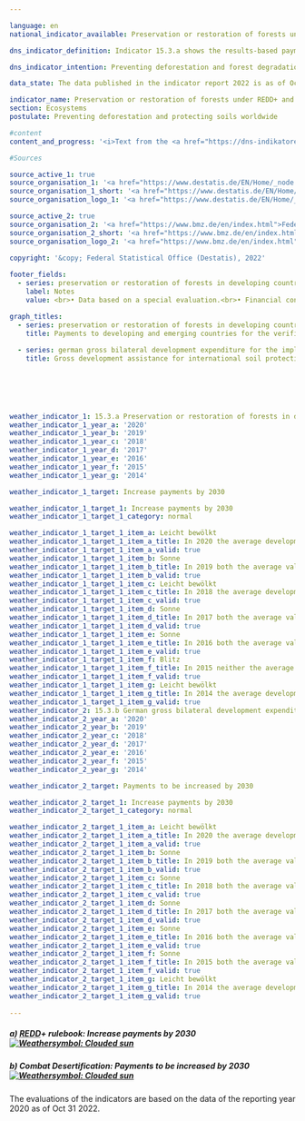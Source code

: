 ```yaml
---

language: en    
national_indicator_available: Preservation or restoration of forests under <abbr title="Reducing emissions from deforestation and forest degradation and the role of conservation, sustainable management of forests and enhancement of forest carbon stocks in developing countries">REDD</abbr>+ and investment in international soil protection    

dns_indicator_definition: Indicator 15.3.a shows the results-based payments by Germany to developing and emerging countries for the verified preservation or restoration of forests under the <abbr title="Reducing emissions from deforestation and forest degradation and the role of conservation, sustainable management of forests and enhancement of forest carbon stocks in developing countries">REDD</abbr>+ rulebook. Indicator 15.3.b covers Germany’s gross bilateral development expenditure in connection with the implementation of the <abbr title="United Nations">UN</abbr> Convention to Combat Desertification (<abbr title="UN Convention to Combat Desertification">UNCCD</abbr>) in developing and emerging countries.    

dns_indicator_intention: Preventing deforestation and forest degradation (damage), managing forests sustainably, restoring forests and creating new woodland all directly and indirectly help to maintain biodiversity, improve soil, water and air quality, reduce soil erosion, cut <abbr title="Carbon dioxide">CO₂</abbr> emissions, sequester carbon, and safeguard important prospects of development and income-generation for forest-rich countries. The aim is to keep increasing payments under the <abbr title="Reducing emissions from deforestation and forest degradation and the role of conservation, sustainable management of forests and enhancement of forest carbon stocks in developing countries">REDD</abbr>+ rulebook until 2030. Healthy soils are an essential natural resource that is extremely difficult if not impossible to renew. They play a pivotal role in food production, the mitigation of the effects of frequent and extreme weather events, the conservation of biodiversity and the provision of essential ecosystem services. The goal is therefore to continuously increase Germany’s contribution to international soil protection until 2030. At the international level, combating desertification is one of the topics of the three Rio Conventions, alongside biodiversity and climate change.    

data_state: The data published in the indicator report 2022 is as of Oct 31 2022. The data shown on this platform is updated regularly, so that more current data may be available online than published in the <a href="https://dns-indikatoren.de/assets/publications/reports/en/2022.pdf">indicator report 2022</a>.    

indicator_name: Preservation or restoration of forests under REDD+ and investment in international soil protection    
section: Ecosystems    
postulate: Preventing deforestation and protecting soils worldwide    

#content     
content_and_progress: '<i>Text from the <a href="https://dns-indikatoren.de/assets/publications/reports/en/2021.pdf">Indicator Report 2021&nbsp;</a></i><br><br>Indicator 15.3.a is based on the rulebook for reducing emissions from deforestation and forest degradation, or <abbr title="Reducing emissions from deforestation and forest degradation and the role of conservation, sustainable management of forests and enhancement of forest carbon stocks in developing countries">REDD</abbr>+. <abbr title="Reducing emissions from deforestation and forest degradation and the role of conservation, sustainable management of forests and enhancement of forest carbon stocks in developing countries">REDD</abbr>+ is an international concept which financially rewards governments and local communities in developing countries for reducing deforestation and thereby demonstrably cutting emissions. Contributions are paid in line with the scale of the emissions reduction measured or the amount of additional carbon sequestered. The data sources for the indicator are the financial reports compiled by the Federal Ministry for Economic Cooperation and Development and the Federal Ministry for the Environment, Nature Conservation and Nuclear Safety. The data have been collected annually since 2008. Duplicate counting is avoided by means of the mandatory establishment of a register.<br><br>The overall trend is positive. During the 2009-2019&nbsp;reporting period, payments rose from <abbr title="Euro">EUR</abbr> 3.0&nbsp;million to <abbr title="Euro">EUR</abbr> 63.5&nbsp;million. The years 2011&nbsp;and 2015&nbsp;both saw a fall in payments. Of the funds paid out in 2019, <abbr title="Euro">EUR</abbr> 50&nbsp;million (78.7%) went to the multilateral Forest Carbon Partnership Facility (<abbr title="Forest Carbon Partnership Facility">FCPF</abbr>) and <abbr title="Euro">EUR</abbr> 13.5&nbsp;million (21.3%) to the bilateral <abbr title="Reducing emissions from deforestation and forest degradation and the role of conservation, sustainable management of forests and enhancement of forest carbon stocks in developing countries">REDD</abbr> Early Movers Programme. No payments were made to the Amazon Fund for Forest Conservation and Climate in 2018&nbsp;and 2019.<br><br>The indicator depicts part of Germany’s official development expenditure on the preservation, sustainable management and restoration of forests. Germany also supports the <abbr title="Forest Carbon Partnership Facility">FCPF</abbr> Readiness Fund and other programmes. Altogether, total spending for international forest conservation for 2019&nbsp;amounted to <abbr title="Euro">EUR</abbr> 660.4&nbsp;million.<br><br>The data source for indicator 15.3.b is the statistics on German official development assistance which are compiled by the Federal Statistical Office on behalf of the Federal Ministry for Economic Cooperation and Development. Relevant projects are any which Target to combat desertification or to mitigate the effects of droughts by preventing or reducing soil degradation, restoring degraded land or recultivating desert regions. However, the amounts paid give no indication as to the actual development of soil quality.<br><br>Gross development expenditure to combat desertification worldwide rose strongly in the reporting period starting in 2009. The indicator has developed positively with regard to the target set. Gross expenditure was most recently recorded at <abbr title="Euro">EUR</abbr> 745.6&nbsp;million for 2019, an 18-fold increase on the equivalent figure for 2009. A similar trend is discernible in the funds committed, which were most recently recorded at <abbr title="Euro">EUR</abbr> 896.2&nbsp;million.<br><br>Development spending under the <abbr title="Reducing emissions from deforestation and forest degradation and the role of conservation, sustainable management of forests and enhancement of forest carbon stocks in developing countries">REDD</abbr>+ rulebook and in the context of the <abbr title="UN Convention to Combat Desertification">UNCCD</abbr> is part of climate finance (indicator 13.1.b) and of official development assistance (indicator 17.1).'    

#Sources    

source_active_1: true
source_organisation_1: '<a href="https://www.destatis.de/EN/Home/_node.html">Federal Statistical Office</a>'
source_organisation_1_short: '<a href="https://www.destatis.de/EN/Home/_node.html">Federal Statistical Office</a>'
source_organisation_logo_1: '<a href="https://www.destatis.de/EN/Home/_node.html"><img src="https://dnsUpgradeEnvironment.github.io/dns-indicators/public/OrgImgEn/destatis.png" alt="Federal Statistical Office" title=" Click here to visit the homepage of the organizationFederal Statistical Office" style="height:60px; width:148px; border: transparent"/></a>'

source_active_2: true
source_organisation_2: '<a href="https://www.bmz.de/en/index.html">Federal Ministry for Economic Cooperation and Development</a>'
source_organisation_2_short: '<a href="https://www.bmz.de/en/index.html">Federal Ministry for Economic Cooperation and Development</a>'
source_organisation_logo_2: '<a href="https://www.bmz.de/en/index.html"><img src="https://dnsUpgradeEnvironment.github.io/dns-indicators/public/OrgImgEn/bmz.png" alt="Federal Ministry for Economic Cooperation and Development" title=" Click here to visit the homepage of the organizationFederal Ministry for Economic Cooperation and Development" style="height:60px; width:148px; border: transparent"/></a>'
    
copyright: '&copy; Federal Statistical Office (Destatis), 2022'    

footer_fields:
  - series: preservation or restoration of forests in developing countries under the redd+ rulebook
    label: Notes
    value: <br>• Data based on a special evaluation.<br>• Financial contributions before 2013&nbsp;were made in anticipation of the <abbr title="Reducing emissions from deforestation and forest degradation and the role of conservation, sustainable management of forests and enhancement of forest carbon stocks in developing countries">REDD</abbr>+ rulebook.    

graph_titles: 
  - series: preservation or restoration of forests in developing countries under the redd+ rulebook
    title: Payments to developing and emerging countries for the verified preservation and/or restoration of forests under the REDD+ rulebook
    
  - series: german gross bilateral development expenditure for the implementation of the un convention to combat desertification
    title: Gross development assistance for international soil protection
        

    

            

weather_indicator_1: 15.3.a Preservation or restoration of forests in developing countries under the <abbr title="Reducing emissions from deforestation and forest degradation and the role of conservation, sustainable management of forests and enhancement of forest carbon stocks in developing countries">REDD</abbr>+ rulebook
weather_indicator_1_year_a: '2020'
weather_indicator_1_year_b: '2019'
weather_indicator_1_year_c: '2018'
weather_indicator_1_year_d: '2017'
weather_indicator_1_year_e: '2016'
weather_indicator_1_year_f: '2015'
weather_indicator_1_year_g: '2014'

weather_indicator_1_target: Increase payments by 2030

weather_indicator_1_target_1: Increase payments by 2030
weather_indicator_1_target_1_category: normal

weather_indicator_1_target_1_item_a: Leicht bewölkt
weather_indicator_1_target_1_item_a_title: In 2020 the average development aimed in the right direction, but in the previous year there had been a development in the wrong direction or no change at all.
weather_indicator_1_target_1_item_a_valid: true
weather_indicator_1_target_1_item_b: Sonne
weather_indicator_1_target_1_item_b_title: In 2019 both the average value and the previous annual change pointed in the right direction.
weather_indicator_1_target_1_item_b_valid: true
weather_indicator_1_target_1_item_c: Leicht bewölkt
weather_indicator_1_target_1_item_c_title: In 2018 the average development aimed in the right direction, but in the previous year there had been a development in the wrong direction or no change at all.
weather_indicator_1_target_1_item_c_valid: true
weather_indicator_1_target_1_item_d: Sonne
weather_indicator_1_target_1_item_d_title: In 2017 both the average value and the previous annual change pointed in the right direction.
weather_indicator_1_target_1_item_d_valid: true
weather_indicator_1_target_1_item_e: Sonne
weather_indicator_1_target_1_item_e_title: In 2016 both the average value and the previous annual change pointed in the right direction.
weather_indicator_1_target_1_item_e_valid: true
weather_indicator_1_target_1_item_f: Blitz
weather_indicator_1_target_1_item_f_title: In 2015 neither the average value nor the last change pointed in the right direction.
weather_indicator_1_target_1_item_f_valid: true
weather_indicator_1_target_1_item_g: Leicht bewölkt
weather_indicator_1_target_1_item_g_title: In 2014 the average development aimed in the right direction, but in the previous year there had been a development in the wrong direction or no change at all.
weather_indicator_1_target_1_item_g_valid: true
weather_indicator_2: 15.3.b German gross bilateral development expenditure for the implementation of the <abbr title="United Nations">UN</abbr> Convention to Combat Desertification
weather_indicator_2_year_a: '2020'
weather_indicator_2_year_b: '2019'
weather_indicator_2_year_c: '2018'
weather_indicator_2_year_d: '2017'
weather_indicator_2_year_e: '2016'
weather_indicator_2_year_f: '2015'
weather_indicator_2_year_g: '2014'

weather_indicator_2_target: Payments to be increased by 2030

weather_indicator_2_target_1: Increase payments by 2030
weather_indicator_2_target_1_category: normal

weather_indicator_2_target_1_item_a: Leicht bewölkt
weather_indicator_2_target_1_item_a_title: In 2020 the average development aimed in the right direction, but in the previous year there had been a development in the wrong direction or no change at all.
weather_indicator_2_target_1_item_a_valid: true
weather_indicator_2_target_1_item_b: Sonne
weather_indicator_2_target_1_item_b_title: In 2019 both the average value and the previous annual change pointed in the right direction.
weather_indicator_2_target_1_item_b_valid: true
weather_indicator_2_target_1_item_c: Sonne
weather_indicator_2_target_1_item_c_title: In 2018 both the average value and the previous annual change pointed in the right direction.
weather_indicator_2_target_1_item_c_valid: true
weather_indicator_2_target_1_item_d: Sonne
weather_indicator_2_target_1_item_d_title: In 2017 both the average value and the previous annual change pointed in the right direction.
weather_indicator_2_target_1_item_d_valid: true
weather_indicator_2_target_1_item_e: Sonne
weather_indicator_2_target_1_item_e_title: In 2016 both the average value and the previous annual change pointed in the right direction.
weather_indicator_2_target_1_item_e_valid: true
weather_indicator_2_target_1_item_f: Sonne
weather_indicator_2_target_1_item_f_title: In 2015 both the average value and the previous annual change pointed in the right direction.
weather_indicator_2_target_1_item_f_valid: true
weather_indicator_2_target_1_item_g: Leicht bewölkt
weather_indicator_2_target_1_item_g_title: In 2014 the average development aimed in the right direction, but in the previous year there had been a development in the wrong direction or no change at all.
weather_indicator_2_target_1_item_g_valid: true    
    
---
```



<div>
  <div class="my-header">
    <h5>a) <abbr title="Reducing emissions from deforestation and forest degradation and the role of conservation, sustainable management of forests and enhancement of forest carbon stocks in developing countries">REDD</abbr>+ rulebook: Increase payments by 2030
      <a href="https://dnsUpgradeEnvironment.github.io/dns-indicators/en/status"><img src="https://g205sdgs.github.io/sdg-indicators/public/Wettersymbole/Leicht bewölkt.png" title="In 2020 (Data as of Sep 30 2022) the average development aimed in the right direction, but in the previous year there had been a development in the wrong direction or no change at all." alt="Weathersymbol: Clouded sun"/>
      </a>
    </h5>
  </div>
</div>
<div>
  <div class="my-header">
    <h5>b) Combat Desertification: Payments to be increased by 2030
      <a href="https://dnsUpgradeEnvironment.github.io/dns-indicators/en/status"><img src="https://g205sdgs.github.io/sdg-indicators/public/Wettersymbole/Leicht bewölkt.png" title="In 2020 (Data as of Sep 30 2022) the average development aimed in the right direction, but in the previous year there had been a development in the wrong direction or no change at all." alt="Weathersymbol: Clouded sun"/>
      </a>
    </h5>
  </div>
</div>
<div class="my-header-note">The evaluations of the indicators are based on the data of the reporting year 2020 as of Oct 31 2022.
</div>